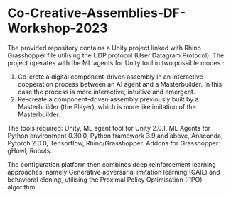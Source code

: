 # Co-Creative-Assemblies-DF-Workshop-2023
The provided repository contains a Unity project linked with Rhino Grasshopper file utilising the UDP protocol (User Datagram Protocol). 
The project operates with the ML agents for Unity tool in two possible modes :

1. Co-crete a digital component-driven assembly in an interactive cooperation process between an AI agent and a Masterbuilder. In this case the process is more interactive, intuitive and emergent.
2. Re-create a component-driven assembly previously built by a Masterbuilder (the Player), which is more like imitation of the Masterbuilder. 

The tools required: Unity, ML agent tool for Unity 2.0.1, ML Agents for Python environment 0.30.0, Python framework 3.9 and above, Anaconda, Pytorch 2.0.0, Tensorflow, Rhino/Grasshopper.
Addons for Grasshopper: gHowl, Robots.

The configuration platform then combines deep reinforcement learning approaches, namely Generative adversarial imitation learning (GAIL) and behavioral cloning, utilising the Proximal Policy Optimisation (PPO) algorithm.
